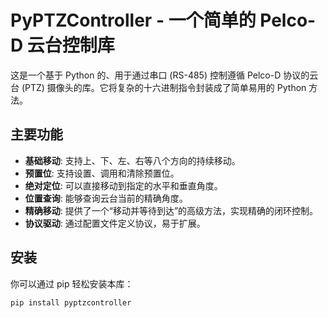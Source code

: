 # PyPTZController - 一个简单的 Pelco-D 云台控制库

<!-- 这是一个简短的描述，说明这个库是做什么的 -->
这是一个基于 Python 的、用于通过串口 (RS-485) 控制遵循 Pelco-D 协议的云台 (PTZ) 摄像头的库。它将复杂的十六进制指令封装成了简单易用的 Python 方法。

## 主要功能

- **基础移动**: 支持上、下、左、右等八个方向的持续移动。
- **预置位**: 支持设置、调用和清除预置位。
- **绝对定位**: 可以直接移动到指定的水平和垂直角度。
- **位置查询**: 能够查询云台当前的精确角度。
- **精确移动**: 提供了一个“移动并等待到达”的高级方法，实现精确的闭环控制。
- **协议驱动**: 通过配置文件定义协议，易于扩展。

## 安装

你可以通过 pip 轻松安装本库：

```bash
pip install pyptzcontroller